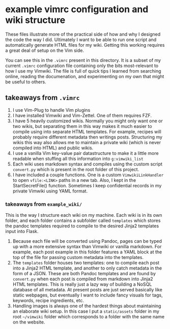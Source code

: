 # example vimrc configuration and wiki structure

These files illustrate more of the practical side of how and why I designed the
code the way I did. Ultimately I want to be able to run one script and
automatically generate HTML files for my wiki. Getting this working requires a
great deal of setup on the Vim side.

You can see this in the `.vimrc` present in this directory. It is a subset of
my current `.vimrc` configuration file containing only the bits most-relevant
to how I use my Vimwiki. The file is full of quick tips I learned from
searching online, reading the documenation, and experimenting on my own that
might be useful to others.

## takeaways from `.vimrc`

1. I use Vim-Plug to handle Vim plugins
2. I have installed Vimwiki and Vim-Zettel. One of them requires FZF.
3. I have 5 heavily customized wikis. Normally you might only want one or two
   wikis, but separating them in this way makes it much easier to compile using
   into separate HTML templates. For example, recipes will probably require
   different metadata then writings posts. Structuring my wikis this way also
   allows me to maintain a private wiki (which is never compiled into HTML) and
   public wikis.
4. I use a vanilla Vim key-value pair datastructure to make it a little more
   readable when stuffing all this information into `g:vimwiki_list`
5. Each wiki uses markdown syntax and compiles using the custom script
   `convert.py` which is present in the root folder of this project.
6. I have included a couple functions. One is a custom `VimwikiLinkHandler` to
   open `vfile:<LINK>` paths in a new tab. Also, I kept in the
   StartSecretFile() function. Sometimes I keep confidential records in my
   private Vimwiki using YAML format.


### takeaways from `example_wiki/`

This is the way I structure each wiki on my machine. Each wiki is in its own
folder, and each folder contains a subfolder called `templates` which stores
the pandoc templates required to compile to the desired Jinja2 templates input
into Flask.

1. Because each file will be converted using Pandoc, pages can be typed up with
   a more extensive syntax than Vimwiki or vanilla markdown. For example, each
   post example in this folder features a YAML block at the top of the file for
   passing custom metadata into the templates.
2. The `templates` folder houses two templates: one to compile each post into a
   Jinja2 HTML template, and another to only catch metadata in the form of a
   JSON. These are both Pandoc templates and are found by `convert.py` when
   each post is compiled from markdown into Jinja2 HTML templates. This is
   really just a lazy way of building a NoSQL database of all metadata. At
   present posts are just served basically like static webpages, but eventually
   I want to include fancy visuals for tags, keywords, recipe ingredients, etc.
3. Handling images is always one of the hardest things about maintaining an
   elaborate wiki setup. In this case I put a `static/assets` folder in my root
   `~/vimwiki` folder which corresponds to a folder with the same name on the
   website.


